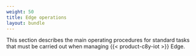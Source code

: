 ```yaml
---
weight: 50
title: Edge operations
layout: bundle
---
```


This section describes the main operating procedures for standard tasks that must be carried out when managing {{< product-c8y-iot >}} Edge.
